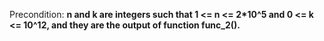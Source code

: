 Precondition: **n and k are integers such that 1 <= n <= 2*10^5 and 0 <= k <= 10^12, and they are the output of function func_2().**